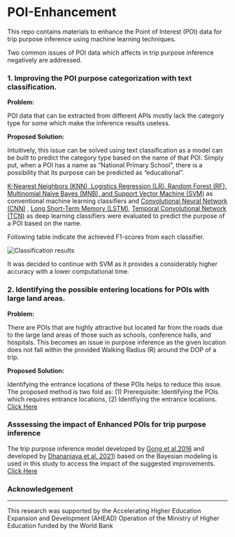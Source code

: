 # POI-Enhancement

This repo contains materials to enhance the Point of Interest (POI) data for trip purpose inference using machine learning techniques. 

Two common issues of POI data which affects in trip purpose inference negatively are addressed. 

### 1. Improving the POI purpose categorization with text classification. 

<b> Problem: </b> 

POI data that can be extracted from different APIs mostly lack the category type for some which make the inference results useless.  

<b> Proposed Solution: </b> 

Intuitively, this issue can be solved using text classification as a model can be built to predict the category type based on the name of that POI. Simply put, when a POI has a name as “National Primary School”, there is a possibility that its purpose can be predicted as “educational”. 

[K-Nearest Neighbors (KNN), Logistics Regression (LR), Random Forest (RF), Multinomial Naive Bayes (MNB), and Support Vector Machine (SVM)](https://github.com/dineth33/POI-Enhancement/blob/main/POI_category_prediction/ML_Models.ipynb) as conventional machine learning classifiers  and  [Convolutional Neural Network (CNN)](https://github.com/dineth33/POI-Enhancement/blob/main/POI_category_prediction/CNNs.ipynb)
, [Long Short-Term Memory (LSTM)](https://github.com/dineth33/POI-Enhancement/blob/main/POI_category_prediction/LSTM.ipynb), [Temporal Convolutional Network (TCN)](https://github.com/dineth33/POI-Enhancement/blob/main/POI_category_prediction/TCN.ipynb) as deep learning classifiers were evaluated to predict the purpose of a POI based on the name. 

Following table indicate the achieved F1-scores from each classifier. 


![Classification results](https://user-images.githubusercontent.com/89911053/166672454-05170a31-4da6-4ec2-bca1-57d515368255.JPG)



It was decided to continue with SVM as it provides a considerably higher accuracy with a lower computational time.


### 2. Identifying the possible entering locations for POIs with large land areas. 

<b> Problem: </b> 

There are POIs that are highly attractive but located far from the roads due to the large land areas of those such as schools, conference halls, and hospitals. This becomes an issue in purpose inference as the given location does not fall within the provided Walking Radius (R) around the DOP of a trip. 




<b> Proposed Solution: </b> 

Identifying the entrance locations of these POIs helps to reduce this issue. The proposed method is two fold as: (1) Prerequisite: Identifying the POIs which requires entrance locations, (2) Identfiying the entrance locations. [Click Here](https://github.com/dineth33/POI-Enhancement/blob/main/Entrance_location_identification/issue%20solving.ipynb)








### Asssessing the impact of Enhanced POIs for trip purpose inference 

The trip purpose inference model developed by  [Gong et al.2016](https://www.tandfonline.com/doi/abs/10.1080/15230406.2015.1014424)  and developed by [Dhananjaya et al. 2021](https://ieeexplore.ieee.org/abstract/document/9655943))  based on the Bayesian modeling is used in this study to access the impact of the suggested improvements. [Click Here](https://github.com/dineth33/POI-Enhancement/blob/main/Purpose_Inference/Purpose_Inference_Testing.ipynb)




### Acknowledgement 
<hr> 
This research was supported by the Accelerating Higher Education Expansion and Development (AHEAD) Operation of the Ministry of Higher
Education funded by the World Bank
